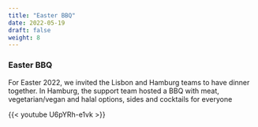 ```yaml
---
title: "Easter BBQ"
date: 2022-05-19
draft: false
weight: 8
---
```


### Easter BBQ

For Easter 2022, we invited the Lisbon and Hamburg teams to have dinner together. In Hamburg, the support team hosted a BBQ with meat, vegetarian/vegan and halal options, sides and cocktails for everyone

{{< youtube U6pYRh-e1vk >}}
